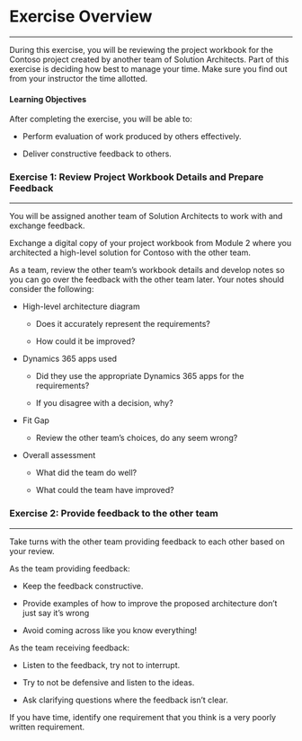 # Exercise Overview
-----------------

During this exercise, you will be reviewing the project workbook for the Contoso
project created by another team of Solution Architects. Part of this exercise is
deciding how best to manage your time. Make sure you find out from your
instructor the time allotted.

#### Learning Objectives

After completing the exercise, you will be able to:

-   Perform evaluation of work produced by others effectively.

-   Deliver constructive feedback to others.

### Exercise 1: Review Project Workbook Details and Prepare Feedback
----------------------------------------------------------------

You will be assigned another team of Solution Architects to work with and
exchange feedback.

Exchange a digital copy of your project workbook from Module 2 where you
architected a high-level solution for Contoso with the other team.

As a team, review the other team’s workbook details and develop notes so you can
go over the feedback with the other team later. Your notes should consider the
following:

-   High-level architecture diagram

    -   Does it accurately represent the requirements?

    -   How could it be improved?

-   Dynamics 365 apps used

    -   Did they use the appropriate Dynamics 365 apps for the requirements?

    -   If you disagree with a decision, why?

-   Fit Gap

    -   Review the other team’s choices, do any seem wrong?

-   Overall assessment

    -   What did the team do well?

    -   What could the team have improved?

### Exercise 2: Provide feedback to the other team
----------------------------------------------

Take turns with the other team providing feedback to each other based on your
review.

As the team providing feedback:

-   Keep the feedback constructive.

-   Provide examples of how to improve the proposed architecture don’t just say
    it’s wrong

-   Avoid coming across like you know everything!

As the team receiving feedback:

-   Listen to the feedback, try not to interrupt.

-   Try to not be defensive and listen to the ideas.

-   Ask clarifying questions where the feedback isn’t clear.

If you have time, identify one requirement that you think is a very poorly
written requirement.
